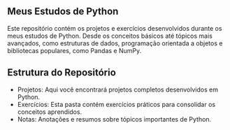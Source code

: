 ## Meus Estudos de Python

Este repositório contém os projetos e exercícios desenvolvidos durante os meus estudos de Python. Desde os conceitos básicos até tópicos mais avançados, como estruturas de dados, programação orientada a objetos e bibliotecas populares, como Pandas e NumPy.

## Estrutura do Repositório

* Projetos: Aqui você encontrará projetos completos desenvolvidos em Python.
* Exercícios: Esta pasta contém exercícios práticos para consolidar os conceitos aprendidos.
 * Notas: Anotações e resumos sobre tópicos importantes de Python.
